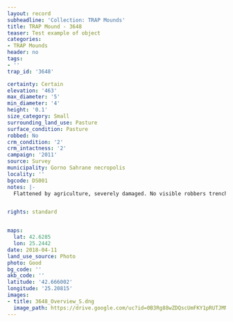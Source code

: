 ```yaml
---
layout: record
subheadline: 'Collection: TRAP Mounds'
title: TRAP Mound - 3648
teaser: Test example of object
categories:
- TRAP Mounds
header: no
tags:
- ''
trap_id: '3648'

certainty: Certain
elevation: '463'
max_diameter: '5'
min_diameter: '4'
height: '0.1'
size_category: Small
surrounding_land_use: Pasture
surface_condition: Pasture
robbed: No
crm_condition: '2'
crm_intactness: '2'
campaign: '2011'
source: Survey
municipality: Gorno Sahrane necropolis
locality: ''
bgcode: DS001
notes: |-
  Flattened by agriculture, severely damaged. No visible robbers trenches.


rights: standard


maps:
  lat: 42.6285
  lon: 25.2442
date: 2018-04-11
land_use_source: Photo
photo: Good
bg_code: ''
akb_code: ''
latitude: '42.666002'
longitude: '25.20815'
images:
- title: 3648_Overview_S.dng
  image_path: https://drive.google.com/uc?id=0B3Rg88wZDQscUmFKY1pRUTJMNVE
---
```

